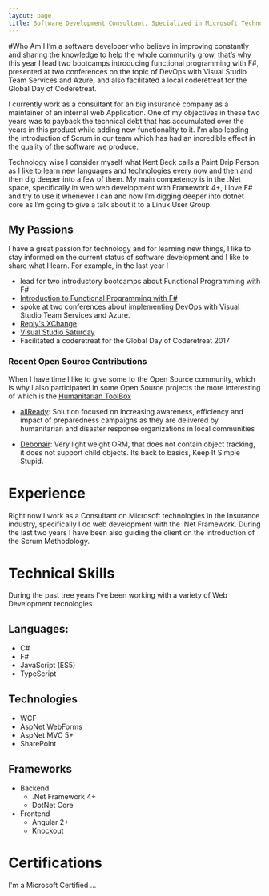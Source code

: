 ```yaml
--- 
layout: page 
title: Software Development Consultant, Specialized in Microsoft Technologies
--- 
```

#Who Am I
I’m a software developer who believe in improving constantly and sharing the knowledge to help the whole community grow, that’s why this year I lead two bootcamps introducing functional programming with F#, presented at two conferences on the topic of DevOps with Visual Studio Team Services and Azure, and also facilitated a local coderetreat for the Global Day of Coderetreat. 

I currently work as a consultant for an big insurance company as a maintainer of an internal web Application. One of my objectives in these two years was to payback the technical debt that has accumulated over the years in this product while adding new functionality to it. I'm also leading the introduction of Scrum in our team which has had an incredible effect in the quality of the software we produce. 

Technology wise I consider myself what Kent Beck calls a Paint Drip Person as I like to learn new languages and technologies every now and then and then dig deeper into a few of them. My main competency is in the .Net space, specifically in web web development with Framework 4+, I love F# and try to use it whenever I can and now I’m digging deeper into dotnet core as I’m going to give a talk about it to a Linux User Group.

## My Passions
I have a great passion for technology and for learning new things, I like to stay informed on the current status of software development and I like to share what I learn. For example, in the last year I 
 * lead for two introductory bootcamps about Functional Programming with F#
  * [Introduction to Functional Programming with F#](https://www.slideshare.net/slideshow/embed_code/key/49qJBZI1FEM8sL)
 * spoke at two conferences about implementing DevOps with Visual Studio Team Services and Azure.
  * [Reply's XChange](http://www.reply.com/it/xchange-2017-milano)
  * [Visual Studio Saturday](https://www.xedotnet.org/eventi/visual-studio-saturday-2017/) 
 * Facilitated a coderetreat for the Global Day of Coderetreat 2017


### Recent Open Source Contributions
 
When I have time I like to give some to the Open Source community, which is why I also participated in some Open Source projects the more interesting of which is the [Humanitarian ToolBox](https://github.com/HTBox) 

* [allReady](https://github.com/HTBox/allReady): Solution focused on increasing awareness, efficiency and impact of preparedness campaigns as they are delivered by humanitarian and disaster response organizations in local communities

* [Debonair](https://github.com/JamesStuddart/debonair): Very light weight ORM, that does not contain object tracking, it does not support child objects. Its back to basics, Keep It Simple Stupid.

# Experience

Right now I work as a Consultant on Microsoft technologies in the Insurance industry, specifically I do web development with the .Net Framework. During the last two years I have been also guiding the client on the introduction of the Scrum Methodology. 


# Technical Skills
During the past tree years I've been working with a variety of Web Development tecnologies

## Languages: 
* C#
* F#
* JavaScript (ES5)
* TypeScript

## Technologies
* WCF
* AspNet WebForms
* AspNet MVC 5+
* SharePoint


## Frameworks
* Backend
  * .Net Framework 4+
  * DotNet Core
* Frontend
  * Angular 2+
  * Knockout

# Certifications
I'm a Microsoft Certified ...
